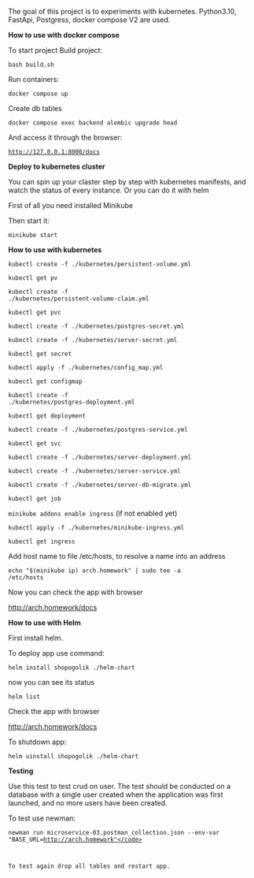 
The goal of this project is to experiments with kubernetes.
Python3.10, FastApi, Postgress, docker compose V2 are used.

**How to use with docker compose**

To start project
Build project:

<code>bash build.sh</code>

Run containers:

<code>docker compose up</code>

Create db tables

<code>docker compose exec backend alembic upgrade head</code>

And access it through the browser:

<code>http://127.0.0.1:8000/docs</code>


**Deploy to kubernetes cluster**

You can spin up your claster step by step with kubernetes manifests, and watch the status of every instance. Or you can do it with helm

First of all you need installed Minikube

Then start it:

<code>minikube start</code>


**How to use with kubernetes**

<code>kubectl create -f ./kubernetes/persistent-volume.yml</code>

<code>kubectl get pv</code>

<code>kubectl create -f ./kubernetes/persistent-volume-claim.yml</code>

<code>kubectl get pvc</code>

<code>kubectl create -f ./kubernetes/postgres-secret.yml</code>

<code>kubectl create -f ./kubernetes/server-secret.yml</code>

<code>kubectl get secret</code>

<code>kubectl apply -f ./kubernetes/config_map.yml</code>

<code>kubectl get configmap</code>

<code>kubectl create -f ./kubernetes/postgres-deployment.yml</code>

<code>kubectl get deployment</code>

<code>kubectl create -f ./kubernetes/postgres-service.yml</code>

<code>kubectl get svc</code>

<code>kubectl create -f ./kubernetes/server-deployment.yml</code>

<code>kubectl create -f ./kubernetes/server-service.yml</code>

<code>kubectl create -f ./kubernetes/server-db-migrate.yml</code>

<code>kubectl get job</code>

<code>minikube addons enable ingress</code>      (if not enabled yet)

<code>kubectl apply -f ./kubernetes/minikube-ingress.yml</code>

<code>kubectl get ingress</code>

Add host name to file /etc/hosts, to resolve a name into an address

<code>echo "$(minikube ip) arch.homework" | sudo tee -a /etc/hosts</code>
 
 Now you can check the app with browser

 http://arch.homework/docs  

**How to use with Helm**

First install helm.

To deploy app use command:

<code>helm install shopogolik ./helm-chart</code>

now you can see its status

<code>helm list</code>

Check the app with browser

http://arch.homework/docs 

To shutdown app:

<code>helm uinstall shopogolik ./helm-chart</code>


**Testing**

Use this test to test crud on user.
The test should be conducted on a database with a single user created when the 
application was first launched, and no more users have been created. 

To test use newman:

<code>newman run microservice-03.postman_collection.json --env-var "BASE_URL=http://arch.homework"</code>

To test again drop all tables and restart app.
